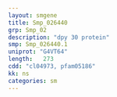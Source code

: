 ```yaml
---
layout: smgene
title: Smp_026440
grp: Smp_02
description: "dpy 30 protein"
smp: Smp_026440.1
uniprot: "G4VT64"
length:   273
cdd: "cl04973, pfam05186"
kk: ns
categories: sm
---
```

